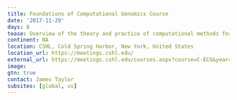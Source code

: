 ```yaml
---
title: Foundations of Computational Genomics Course
date: '2017-11-29'
days: 8
tease: Overview of the theory and practice of computational methods for the identification and characterization of functional elements from DNA sequence data
continent: NA
location: CSHL, Cold Spring Harbor, New York, United States
location_url: https://meetings.cshl.edu/ 
external_url: https://meetings.cshl.edu/courses.aspx?course=C-ECG&year=17 
image:
gtn: true
contact: James Taylor
subsites: [global, us]
---
```


